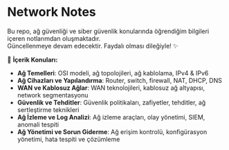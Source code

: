 # Network Notes  

Bu repo, ağ güvenliği ve siber güvenlik konularında öğrendiğim bilgileri içeren notlarımdan oluşmaktadır.  
Güncellenmeye devam edecektir. Faydalı olması dileğiyle! ✨  

📌 **İçerik Konuları:**  
- **Ağ Temelleri**: OSI modeli, ağ topolojileri, ağ kablolama, IPv4 & IPv6  
- **Ağ Cihazları ve Yapılandırma**: Router, switch, firewall, NAT, DHCP, DNS  
- **WAN ve Kablosuz Ağlar**: WAN teknolojileri, kablosuz ağ altyapısı, network segmentasyonu  
- **Güvenlik ve Tehditler**: Güvenlik politikaları, zafiyetler, tehditler, ağ sertleştirme teknikleri  
- **Ağ İzleme ve Log Analizi**: Ağ izleme araçları, olay yönetimi, SIEM, anomali tespiti  
- **Ağ Yönetimi ve Sorun Giderme**: Ağ erişim kontrolü, konfigürasyon yönetimi, hata tespiti ve çözümleme  
